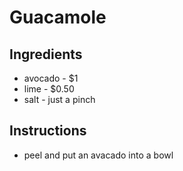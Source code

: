 # Guacamole
## Ingredients
* avocado - $1
* lime - $0.50
* salt - just a pinch
## Instructions
* peel and put an avacado into a bowl

